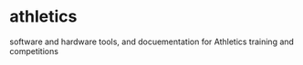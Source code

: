 # athletics
software and hardware tools, and docuementation for Athletics training and competitions
